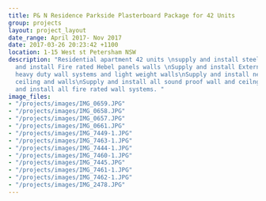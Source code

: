 ```yaml
---
title: P& N Residence Parkside Plasterboard Package for 42 Units
group: projects
layout: project_layout
date_range: April 2017- Nov 2017
date: 2017-03-26 20:23:42 +1100
location: 1-15 West st Petersham NSW
description: "Residential apartment 42 units \nsupply and install steel door frames\nSupply
  and install Fire rated Hebel panels walls \nSupply and install External/ internal
  heavy duty wall systems and light weight walls\nSupply and install new suspended
  ceiling and walls\nSupply and install all sound proof wall and ceilngs insulations.\nSupply
  and install all fire rated wall systems. "
image_files:
- "/projects/images/IMG_0659.JPG"
- "/projects/images/IMG_0658.JPG"
- "/projects/images/IMG_0657.JPG"
- "/projects/images/IMG_0661.JPG"
- "/projects/images/IMG_7449-1.JPG"
- "/projects/images/IMG_7463-1.JPG"
- "/projects/images/IMG_7444-1.JPG"
- "/projects/images/IMG_7460-1.JPG"
- "/projects/images/IMG_7445.JPG"
- "/projects/images/IMG_7461-1.JPG"
- "/projects/images/IMG_7462-1.JPG"
- "/projects/images/IMG_2478.JPG"
---
```

